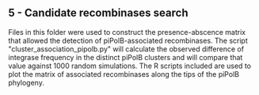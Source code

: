 ## 5 - Candidate recombinases search

Files in this folder were used to construct the presence-abscence matrix that allowed the detection of piPolB-associated recombinases. The script "cluster_association_pipolb.py" will calculate the observed difference of integrase frequency in the distinct piPolB clusters and will compare that value against 1000 random simulations. The R scripts included are used to plot the matrix of associated recombinases along the tips of the piPolB phylogeny.
